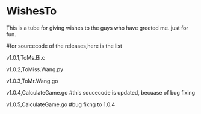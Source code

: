 # WishesTo
This is a tube for giving wishes to the guys who have greeted me.
just for fun.

#for sourcecode of the releases,here is the list

v1.0.1,ToMs.Bi.c

v1.0.2,ToMiss.Wang.py

v1.0.3,ToMr.Wang.go

v1.0.4,CalculateGame.go
#this soucecode is updated, becuase of bug fixing

v1.0.5,CalculateGame.go
#bug fixng to 1.0.4
